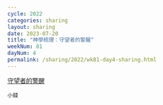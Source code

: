 ```yaml
---
cycle: 2022
categories: sharing
layout: sharing
date: 2023-07-20
title: "神學梳理：守望者的警醒"
weekNum: 81
dayNum: 4
permalink: /sharing/2022/wk81-day4-sharing.html
---
```

[守望者的警醒](https://eccseattle.github.io/media/sharing/2022/wk081/2023-07-20-bin.m4a)

`小錢`
